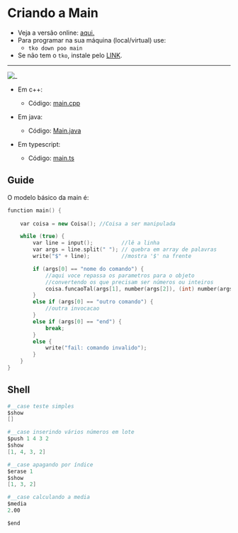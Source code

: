 # Criando a Main

- Veja a versão online: [aqui.](https://github.com/qxcodepoo/arcade/blob/master/base/main/Readme.md)
- Para programar na sua máquina (local/virtual) use:
  - `tko down poo main`
- Se não tem o `tko`, instale pelo [LINK](https://github.com/senapk/tko).

---

![_](https://raw.githubusercontent.com/qxcodepoo/arcade/master/base/main/cover.jpg)

- Em c++:
  - Código: [main.cpp](https://github.com/qxcodepoo/arcade/blob/master/base/main/main.cpp)

- Em java:
  - Código: [Main.java](https://github.com/qxcodepoo/arcade/blob/master/base/main/Main.java)

- Em typescript:
  - Código: [main.ts](https://github.com/qxcodepoo/arcade/blob/master/base/main/main.ts)

## Guide

O modelo básico da main é:

```cpp
function main() {
    
    var coisa = new Coisa(); //Coisa a ser manipulada

    while (true) {
        var line = input();         //lê a linha
        var args = line.split(" "); // quebra em array de palavras
        write("$" + line);          //mostra '$' na frente

        if (args[0] == "nome do comando") {
            //aqui voce repassa os parametros para o objeto
            //convertendo os que precisam ser números ou inteiros
            coisa.funcaoTal(args[1], number(args[2]), (int) number(args[3]));
        }
        else if (args[0] == "outro comando") {
            //outra invocacao
        }
        else if (args[0] == "end") {
            break;
        }
        else {
            write("fail: comando invalido");
        }
    }
}
```

## Shell

```s
#__case teste simples
$show
[]

#__case inserindo vários números em lote
$push 1 4 3 2
$show
[1, 4, 3, 2]

#__case apagando por índice
$erase 1
$show
[1, 3, 2]

#__case calculando a media
$media
2.00

$end
```

